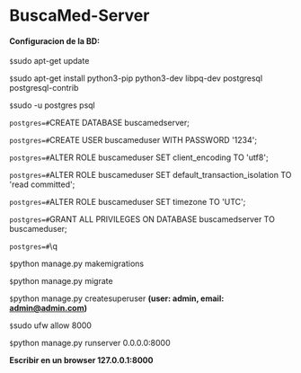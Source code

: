 # BuscaMed-Server

#### Configuracion de la BD:

`$`sudo apt-get update

`$`sudo apt-get install python3-pip python3-dev libpq-dev postgresql postgresql-contrib

`$`sudo -u postgres psql

`postgres=#`CREATE DATABASE buscamedserver;

`postgres=#`CREATE USER buscameduser WITH PASSWORD '1234';

`postgres=#`ALTER ROLE buscameduser SET client_encoding TO 'utf8';

`postgres=#`ALTER ROLE buscameduser SET default_transaction_isolation TO 'read committed';

`postgres=#`ALTER ROLE buscameduser SET timezone TO 'UTC';

`postgres=#`GRANT ALL PRIVILEGES ON DATABASE buscamedserver TO buscameduser;

`postgres=#`\q

`$`python manage.py makemigrations 

`$`python manage.py migrate 

`$`python manage.py createsuperuser 
**(user: admin, email: admin@admin.com)**

`$`sudo ufw allow 8000

`$`python manage.py runserver 0.0.0.0:8000

**Escribir en un browser 127.0.0.1:8000**
